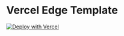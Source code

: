 # Vercel Edge Template

[![Deploy with Vercel](https://vercel.com/button)](https://vercel.com/new/clone?repository-url=https%3A%2F%2Fgithub.com%2FPonomareVlad%2FVercelEdgeTemplate&project-name=vercel-edge&repository-name=vercel-edge)
